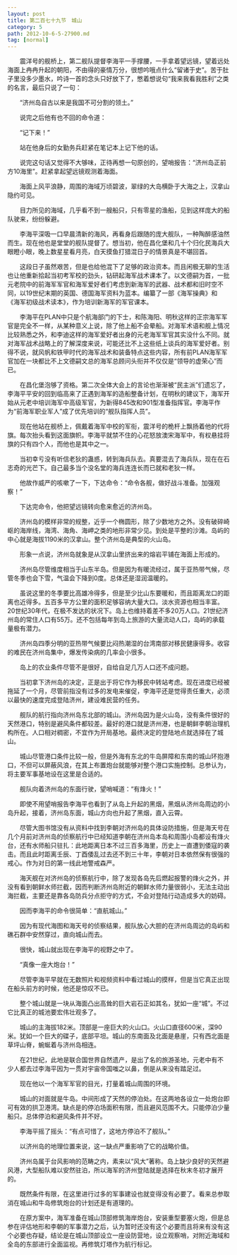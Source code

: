 ```yaml
---
layout: post
title: 第二百七十九节　城山
category: 5
path: 2012-10-6-5-27900.md
tag: [normal]
---
```


　　震洋号的舰桥上，第二舰队提督李海平一手撑腰，一手拿着望远镜，望着远处海面上冉冉升起的朝阳，不由得的豪情万分，很想吟哦点什么“留诸于史”。苦于肚子里没多少墨水，吟诗一首的念头只好放下了，憋着想说句“我来我看我胜利”之类的名言，最后只说了一句：

　　“济州岛自古以来是我国不可分割的领土。”

　　说完之后他有也不回的命令道：

　　“记下来！”

　　站在他身后的女勤务兵赶紧在笔记本上记下他的话。

　　说完这句话又觉得不大够味，正待再想一句原创的，望哨报告：“济州岛正前方10海里”。赶紧拿起望远镜观测着海面。

　　海面上风平浪静，周围的海域万顷碧波，翠绿的大岛横卧于大海之上，汉拿山隐约可见。

　　目力所见的海域，几乎看不到一艘船只，只有零星的渔船，见到这样庞大的船队驶来，纷纷躲避。

　　李海平深吸一口早晨清新的海风，再看身后跟随的庞大舰队，一种陶醉感油然而生。现在他也是堂堂的舰队提督了。想当初，他在昌化堡和几十个归化民海兵大眼瞪小眼，晚上数星星看月亮，白天摸鱼打猎混日子的情景真是不堪回首。

　　这段日子虽然艰苦，但是也给他混下了足够的政治资本。而且闲极无聊的生活也让他重新拾起当初考军校的劲头，钻研起海军战术课本了。以文德嗣为首，一批元老院中的前海军军官和海军爱好者们考虑到新海军的武器、战术都和旧时空不同，以19世纪末期的英国、德国海军资料为蓝本。编纂了一部《海军操典》和《海军初级战术读本》，作为培训新海军的军官课本。

　　李海平在PLAN中只是个航海部门的下士，和陈海阳、明秋这样的正宗海军军官是完全不一样，从某种意义上说，除了他上船不会晕船。对海军术语和舰上情况比较熟悉之外，和李迪这样的海军爱好者出身的元老海军军官其实没什么不同。就对海军战术战略上的了解深度来说，可能还比不上这些纸上谈兵的海军爱好者。别得不说，就风帆和铁甲时代的海军战术和装备特点这些内容，所有前PLAN海军军官加在一块都比不上文德嗣文总的海军总顾问头衔并不仅仅是“领导的虚荣心”而已。

　　在昌化堡泡够了资格。第二次全体大会上的言论也渐渐被“民主派”们遗忘了，李海平平安的回到临高来了正遇到海军的造船整备计划，在明秋的建议下，海军开始从元老中培训海军中高级军官，为新得845改和901型准备指挥官。李海平作为“前海军职业军人”成了优先培训的“舰队指挥人员”。

　　现在他站在舰桥上，佩戴着海军中校的军衔，震洋号的桅杆上飘扬着他的代将旗。每次抬头看到这面旗帜。李海平就禁不住的心花怒放澳宋海军中，有权悬挂将旗的只有四个人，而他也是其中之一。

　　当初幸亏没有听信老狄的蛊惑，转到海兵队去。真要混去了海兵队，现在在石志奇的光芒下。自己最多当个没名堂的海兵连连长而已就和老狄一样。

　　他故作威严的咳嗽了一下，下达命令：“命令各舰，做好战斗准备。加强观察！”

　　下达完命令，他把望远镜转向愈来愈近的济州岛。

　　济州岛的模样非常的规整，近乎一个椭圆形，除了少数地方之外。没有破碎崎岖的海岸线，海湾、海角、海岬之类的地形非常少见。到处是平整的沙滩。岛屿的中心就是海拔1190米的汉拿山。整个济州岛是典型的火山岛。

　　形象一点说，济州岛就象是从汉拿山里挤出来的熔岩平铺在海面上形成的。

　　济州岛尽管维度相当于山东半岛。但是因为有暖流经过，属于亚热带气候，尽管冬季也会下雪，气温会下降到0度。总体还是湿润温暖的。

　　虽说这里的冬季要比高雄冷得多，但是至少比山东要暖和，而且距离龙口的距离也近得多。五百多平方公里的面积足够容纳大量大口。淡水资源也相当丰富。20世纪30年代，在极不发达的状况下。岛上也维持着差不多20万人口。21世纪济州岛的常住人口有55万。还不包括每年到岛上旅游的大量流动人口，岛屿的承载量极有潜力。

　　济州岛四季分明的亚热带气候要比闷热潮湿的台湾南部对移民健康得多。收容的难民在济州岛集中，爆发传染病的几率会小很多。

　　岛上的农业条件尽管不是很好，自给自足几万人口还不成问题。

　　当初拿下济州岛的决定，正是出于将它作为移民中转站考虑。现在进度已经被拖延了一个月，尽管前指没有过多的发电来催促，李海平还是觉得责任重大，必须以最快的速度完成登陆济州，建设难民营的任务。

　　舰队的航行指向济州岛东北部的城山。济州岛因为是火山岛，没有条件很好的天然港口，特别是避风条件都较差。最好的港口就是济州港，也是朝鲜李朝治理机构所在。人口相对稠密，不宜作为开局基地。最终决定的登陆地点就选择在了城山。

　　城山尽管港口条件比较一般，但是外海有东北的牛岛屏障和东南的城山环抱港口，不但可以屏蔽风浪，在其上布置炮台就能够对整个港口实施控制。总参认为，将主要军事基地设在这里是合适的。

　　舰队向着济州岛的东面行驶，望哨喊道：“有烽火！”

　　即使不用望哨报告李海平也看到了从岛上升起的黑烟，黑烟从济州岛周边的小岛升起，接着，济州岛东面，城山方向也升起了黑烟，直入云霄。

　　尽管大图书馆没有从资料中找到李朝对济州岛的具体设防措施，但是海天号在几个月前对济州岛的侦察航行中已经知道李朝在济州岛本岛和周围小岛都设有烽火台，还有水师船只驻扎：此地距离日本不过三百多海里，历史上一直遭到倭寇的袭击。而且此时距离壬辰、丁酉倭乱过去还不到三十年，李朝对日本依然保有很强的戒心。作为对日的第一线此地警戒森严。

　　海天舰在对济州岛的侦察航行中，除了发现各岛先后燃起报警的烽火之外，并没有看到朝鲜水师拦截，因而判断济州岛附近的朝鲜水师力量很弱小，无法主动出海拦截，主要还是靠各岛防兵分点拒守的方式，不会对登陆行动造成多大的妨碍。

　　因而李海平的命令很简单：“直航城山。”

　　因为有现代海图和海天号的侦察结果，舰队放心大胆的在济州岛周边的岛屿和礁石群中安然穿过，直向城山而去。

　　很快，城山就出现在李海平的视野之中了。

　　“真像一座大炮台！”

　　尽管李海平早就在无数照片和视频资料中看过城山的摸样，但是当它真正出现在船头前方的时候，他还是惊叹不已。

　　整个城山就是一块从海面凸出高耸的巨大岩石正如其名，犹如一座“城”。不过它比真正的城池要宏伟壮观多了。

　　城山的主海拔182米。顶部是一座巨大的火山口。火山口直径600米，深90米。犹如一个巨大的碟子，底部平坦。城山的东南面及北面是悬崖，只有西北面是草坪山脊，蜿蜒着与济州岛相连。

　　在21世纪，此地是联合国世界自然遗产，是出了名的旅游圣地，元老中有不少人都去过李海平因为一贯对宇宙帝国嗤之以鼻，倒是从来没有踏足过。

　　现在他以一个海军军官的目光，打量着城山周围的环境。

　　城山的对面就是牛岛。中间形成了天然的停泊处。在这两地各设立一处炮台即可有效的拱卫港湾。缺点是的停泊场面积有限，而且避风范围不大。只能停泊少量船只。总体停泊和避风条件并不好。

　　李海平摇了摇头：“有点可惜了，这地方停泊不了舰队。”

　　以济州岛的地理位置来说，这一缺点严重影响了它的战略价值。

　　济州岛属于台风影响的范畴之内，素来以“风大”著称。岛上缺少良好的天然避风港，大型船队难以安然驻泊，所以海军的济州登陆就是选择在秋末冬初才展开的。

　　既然条件有限，在这里进行过多的军事建设也就变得没有必要了。看来总参取消在城山和牛岛修筑炮台的计划还是有道理的。

　　在原方案中，海军准备在城山顶部修筑海岸炮台，安装重型要塞火炮，但是总参在评估地形和李朝的军事潜力之后，认为暂时还没有这个必要而且将来有没有这个必要也存疑，结论是在城山顶部设立一座设防营地，设立观察哨，对附近海域和全岛的东部进行全面监视。再修筑灯塔作为航行标记。